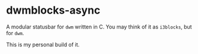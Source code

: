 # dwmblocks-async
A modular statusbar for `dwm` written in C. You may think of it as `i3blocks`, but for `dwm`.

This is my personal build of it.
